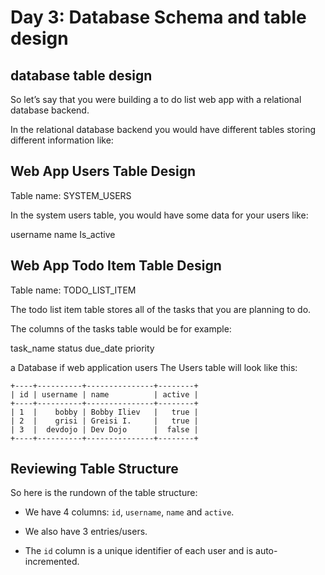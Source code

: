 # Day 3: Database Schema and table design

## database table design

So let’s say that you were building a to do list web app with a relational database backend.

In the relational database backend you would have different tables storing different information like:

## Web App Users Table Design

Table name: SYSTEM_USERS

In the system users table, you would have some data for your users like:

username
name
Is_active

## Web App Todo Item Table Design

Table name: TODO_LIST_ITEM

The todo list item table stores all of the tasks that you are planning to do. 

The columns of the tasks table would be for example:

task_name
status
due_date
priority

a Database if web application users
The Users table will look like this:

```
+----+----------+---------------+--------+
| id | username | name          | active |
+----+----------+---------------+--------+
| 1  |    bobby | Bobby Iliev   |   true |
| 2  |    grisi | Greisi I.     |   true |
| 3  |  devdojo | Dev Dojo      |  false |
+----+----------+---------------+--------+
```

## Reviewing Table Structure

So here is the rundown of the table structure:

* We have 4 columns: `id`, `username`, `name` and `active`.

* We also have 3 entries/users.

* The `id` column is a unique identifier of each user and is auto-incremented.

